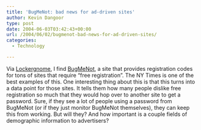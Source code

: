 ```yaml
---
title: 'BugMeNot: bad news for ad-driven sites'
author: Kevin Dangoor
type: post
date: 2004-06-03T03:42:43+00:00
url: /2004/06/02/bugmenot-bad-news-for-ad-driven-sites/
categories:
  - Technology

---
```

Via [Lockergnome][1], I find [BugMeNot][2], a site that provides registration codes for tons of sites that require &#8220;free registration&#8221;. The NY Times is one of the best examples of this. One interesting thing about this is that this turns into a data point for those sites. It tells them how many people dislike free registration so much that they would hop over to another site to get a password. Sure, if they see a lot of people using a password from BugMeNot (or if they just monitor BugMeNot themselves), they can keep this from working. But will they? And how important is a couple fields of demographic information to advertisers?

 [1]: http://channels.lockergnome.com/windows/backissues/20040601.phtml#20040601_4 "Lockergnome - Windows Fanatics - June 1, 2004"
 [2]: http://www.bugmenot.com/